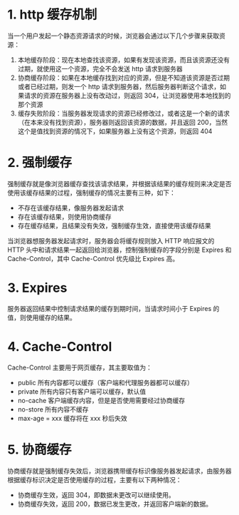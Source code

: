 # 1. http 缓存机制  

当一个用户发起一个静态资源请求的时候，浏览器会通过以下几个步骤来获取资源：  
1. 本地缓存阶段：现在本地查找该资源，如果有发现该资源，而且该资源还没有过期，就使用这一个资源，完全不会发送 http 请求到服务器
2. 协商缓存阶段：如果在本地缓存找到对应的资源，但是不知道该资源是否过期或者已经过期，则发一个 http 请求到服务器，然后服务器判断这个请求，如果请求的资源在服务器上没有改动过，则返回 304，让浏览器使用本地找到的那个资源
3. 缓存失败阶段：当服务器发现请求的资源已经修改过，或者这是一个新的请求（在本来没有找到资源），服务器则返回该资源的数据，并且返回 200，当然这个是值找到资源的情况下，如果服务器上没有这个资源，则返回 404  

# 2. 强制缓存  

强制缓存就是像浏览器缓存查找该请求结果，并根据该结果的缓存规则来决定是否使用该缓存结果的过程，强制缓存的情况主要有三种，如下：  
* 不存在该缓存结果，像服务器发起请求
* 存在该缓存结果，则使用协商缓存
* 存在缓存结果，且结果没有失效，强制缓存生效，直接使用该缓存结果  

当浏览器想服务器发起请求时，服务器会将缓存规则放入 HTTP 响应报文的 HTTP 头中和请求结果一起返回给浏览器，控制强制缓存的字段分别是 Expires 和 Cache-Control，其中 Cache-Control 优先级比 Expires 高。  

# 3. Expires  

服务器返回结果中控制请求结果的缓存到期时间，当请求时间小于 Expires 的值，则使用缓存的结果。  

# 4. Cache-Control  


Cache-Control 主要用于网页缓存，其主要取值为：  
* public 所有内容都可以缓存（客户端和代理服务器都可以缓存）
* private 所有内容只有客户端可以缓存，默认值
* no-cache 客户端缓存内容，但是是否使用需要经过协商缓存
* no-store 所有内容不缓存
* max-age = xxx 缓存将在 xxx 秒后失效  

# 5. 协商缓存  

协商缓存就是强制缓存失效后，浏览器携带缓存标识像服务器发起请求，由服务器根据缓存标识决定是否使用缓存的过程，主要有以下两种情况：  
* 协商缓存生效，返回 304，即数据未更改可以继续使用。  
* 协商缓存失效，返回 200，数据已发生更改，并返回客户端新的数据。

